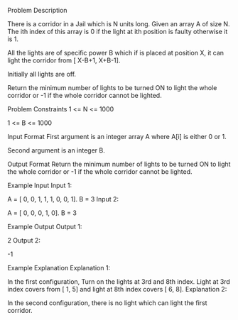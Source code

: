 Problem Description

There is a corridor in a Jail which is N units long. Given an array A of size N. The ith index of this array is 0 if the light at ith position is faulty otherwise it is 1.

All the lights are of specific power B which if is placed at position X, it can light the corridor from [ X-B+1, X+B-1].

Initially all lights are off.

Return the minimum number of lights to be turned ON to light the whole corridor or -1 if the whole corridor cannot be lighted.



Problem Constraints
1 <= N <= 1000

1 <= B <= 1000



Input Format
First argument is an integer array A where A[i] is either 0 or 1.

Second argument is an integer B.



Output Format
Return the minimum number of lights to be turned ON to light the whole corridor or -1 if the whole corridor cannot be lighted.


Example Input
Input 1:

A = [ 0, 0, 1, 1, 1, 0, 0, 1].
B = 3
Input 2:

A = [ 0, 0, 0, 1, 0].
B = 3


Example Output
Output 1:

2
Output 2:

-1


Example Explanation
Explanation 1:

In the first configuration, Turn on the lights at 3rd and 8th index.
Light at 3rd index covers from [ 1, 5] and light at 8th index covers [ 6, 8].
Explanation 2:

In the second configuration, there is no light which can light the first corridor.



